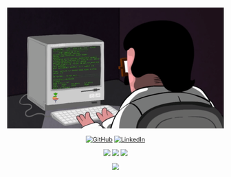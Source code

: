 
![programmerGif](images/programming.gif)
<p align="center">
    <a href="https://github.com/dinkicha" target="_blank"><img alt="GitHub" src="https://img.shields.io/badge/-@dinkicha-181717?style=for-the-badge&logo=GitHub&logoColor=white"></a>
    <a href="https://www.linkedin.com/in/gospodin-gospodinov-853b3a23b/" target="_blank"><img alt="LinkedIn" src="https://img.shields.io/badge/-LinkedIn-0077B5?style=for-the-badge&logo=Linkedin&logoColor=white"></a>
    </p>
    <p align="center">
    <img src="https://img.shields.io/badge/-JavaScript-000000?style=for-the-badge&logo=javascript">
    <img src="https://img.shields.io/badge/html5-000000?style=for-the-badge&logo=html5">
    <img src="https://img.shields.io/badge/css3-000000?style=for-the-badge&logo=css3">
</p>

   
<p align="center">
    <img src="https://img.shields.io/badge/node.js-000000?style=for-the-badge&logo=node.js">
    </p>
